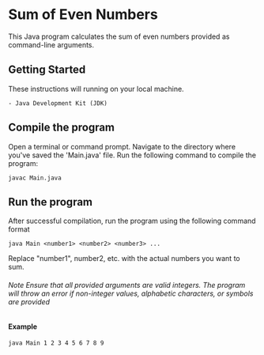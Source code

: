 # Sum of Even Numbers

This Java program calculates the sum of even numbers provided as command-line arguments.

## Getting Started

These instructions will running on your local machine.

```
- Java Development Kit (JDK)
```

## Compile the program

Open a terminal or command prompt.
Navigate to the directory where you've saved the 'Main.java' file.
Run the following command to compile the program:
```
javac Main.java
```

## Run the program
After successful compilation, run the program using the following command format
```
java Main <number1> <number2> <number3> ...
```

Replace "number1", number2, etc. with the actual numbers you want to sum.
###### Note Ensure that all provided arguments are valid integers. The program will throw an error if non-integer values, alphabetic characters, or symbols are provided

#### Example
```
java Main 1 2 3 4 5 6 7 8 9
```